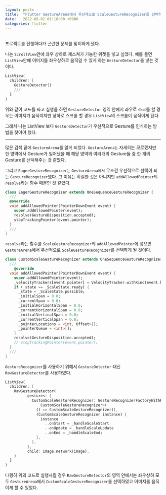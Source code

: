 ```yaml
---
layout: posts
title:  "Flutter GestureArena에서 우선적으로 ScaleGestureRecognizer를 선택하는 법"
date:   2022-08-02 01:18:00 +0900
categories: flutter
---
```

<br>
프로젝트를 진행하다가 곤란한 문제를 맞이하게 됐다.

나는 `ScrollView`안에 좌우 상하로 제스쳐가 가능한 위젯을 넣고 싶었다.
예를 들면 `ListView`안에 이미지를 좌우상하로 움직일 수 있게 하는 `GestureDetector`를 넣는 것이다. 

```dart
ListView(
  children: [
    GestureDetector()
    ///
  ]
)
```
위와 같이 코드를 짜고 실행을 하면 `GestureDetector` 영역 안에서 좌우로 스크롤 할 경우는 이미지가 움직이지만 상하로 스크롤 할 경우 `ListView`의 스크롤이 움직이게 된다.

그래서 나는 ListView 보다 `GestureDetector`가 우선적으로 Gesture를 인식하는 방법을 찾아야 했다.

___

많은 검색 끝에 `GestureArena`를 알게 되었다. 
`GestureArena는` 자세히는 모르겠지만 한 영역에서 Gesture가 일어났을 때 해당 영역의 여러개의 Gesture들 중 한 개의 Gesture를 선택해주는 것 같았다.

그리고 `EagerGestureRecognizer는` `GestureArena에서` 무조건 우선적으로 선택이 되는 `GestureRecognizer`였다.
그 이유는 확실한 것은 아니지만 `addAllowedPointer`의 `resolve`라는 함수 때문인 것 같았다.

```dart
class EagerGestureRecognizer extends OneSequenceGestureRecognizer {
  ///
  @override
  void addAllowedPointer(PointerDownEvent event) {
    super.addAllowedPointer(event);
    resolve(GestureDisposition.accepted);
    stopTrackingPointer(event.pointer);
  }
  ///
}

```

`resolve`라는 함수를 `ScaleGestureRecognizer`의 `addAllowedPointer`에 넣으면 `GestureArena`에서 우선적으로 `ScaleGestureRecognizer`를 선택하게 될 것이다.

```dart
class CustomScaleGestureRecognizer extends OneSequenceGestureRecognizer {
  ///
    @override
  void addAllowedPointer(PointerDownEvent event) {
    super.addAllowedPointer(event);
    _velocityTrackers[event.pointer] = VelocityTracker.withKind(event.kind);
    if (_state == _ScaleState.ready) {
      _state = _ScaleState.possible;
      _initialSpan = 0.0;
      _currentSpan = 0.0;
      _initialHorizontalSpan = 0.0;
      _currentHorizontalSpan = 0.0;
      _initialVerticalSpan = 0.0;
      _currentVerticalSpan = 0.0;
      _pointerLocations = <int, Offset>{};
      _pointerQueue = <int>[];
    }
    resolve(GestureDisposition.accepted);
    // stopTrackingPointer(event.pointer);
  }
  ///
}
```
`GestureRecognizer`를 사용하기 위해서 `GestureDetector` 대신 `RawGestureDetector`를 사용하였다.

```dart
ListView(
  children: [
    RawGestureDetector(
          gestures: {
            CustomScaleGestureRecognizer: GestureRecognizerFactoryWithHandlers<
                CustomScaleGestureRecognizer>(
              () => CustomScaleGestureRecognizer(),
              (CustomScaleGestureRecognizer instance) {
                instance
                  ..onStart = _handleScaleStart
                  ..onUpdate = _handleScaleUpdate
                  ..onEnd = _handleScaleEnd;
              },
            ),
          },
          child: Image.network(image),
    )
  ]
)
```

다행히 위의 코드로 실행시킬 경우 `RawGestureDetector`의 영역 안에서는 좌우상하 모두 `GestureArena`에서 `CustomScaleGestureRecognizer`를 선택하였고 이미지를 움직이게 할 수 있었다.

